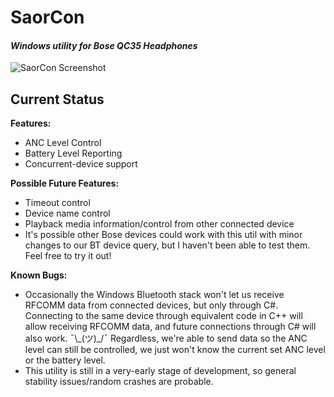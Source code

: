 # SaorCon
#### _Windows utility for Bose QC35 Headphones_
![SaorCon Screenshot](https://i.imgur.com/mXyAacB.jpg)

## Current Status
**Features:**
  * ANC Level Control
  * Battery Level Reporting
  * Concurrent-device support
  
**Possible Future Features:**
  * Timeout control
  * Device name control
  * Playback media information/control from other connected device
  * It's possible other Bose devices could work with this util with minor changes to our BT device query, but I haven't been able to test them. Feel free to try it out!
  
**Known Bugs:**
  * Occasionally the Windows Bluetooth stack won't let us receive RFCOMM data from connected devices, but only through C#. Connecting to the same device through equivalent code in C++ will allow receiving RFCOMM data, and future connections through C# will also work. ¯\\\_(ツ)\_/¯ Regardless, we're able to send data so the ANC level can still be controlled, we just won't know the current set ANC level or the battery level.
  * This utility is still in a very-early stage of development, so general stability issues/random crashes are probable.
